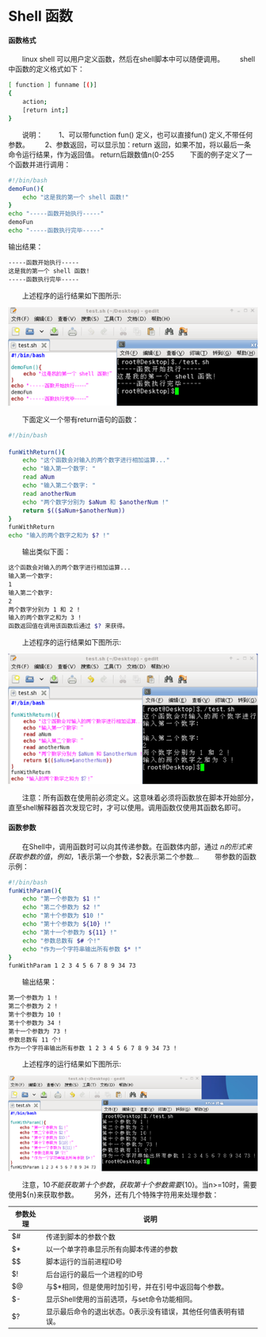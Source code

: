 # Shell 函数 #
#### 函数格式
　　linux shell 可以用户定义函数，然后在shell脚本中可以随便调用。
　　shell中函数的定义格式如下：
```bash
[ function ] funname [()]
{
    action;
    [return int;]
}
```
  　　说明：
  　　1、可以带function fun() 定义，也可以直接fun() 定义,不带任何参数。
  　　2、参数返回，可以显示加：return 返回，如果不加，将以最后一条命令运行结果，作为返回值。 return后跟数值n(0-255
　　下面的例子定义了一个函数并进行调用：
```bash
#!/bin/bash
demoFun(){
    echo "这是我的第一个 shell 函数!"
}
echo "-----函数开始执行-----"
demoFun
echo "-----函数执行完毕-----"
```
输出结果：
```bash
-----函数开始执行-----
这是我的第一个 shell 函数!
-----函数执行完毕-----
```

　　上述程序的运行结果如下图所示:
	
![](https://github.com/mingqianyu/ming/blob/master/img/shella/1.png?raw=true)


　　下面定义一个带有return语句的函数：
```bash
#!/bin/bash

funWithReturn(){
    echo "这个函数会对输入的两个数字进行相加运算..."
    echo "输入第一个数字: "
    read aNum
    echo "输入第二个数字: "
    read anotherNum
    echo "两个数字分别为 $aNum 和 $anotherNum !"
    return $(($aNum+$anotherNum))
}
funWithReturn
echo "输入的两个数字之和为 $? !"
```
　　输出类似下面：
```bash
这个函数会对输入的两个数字进行相加运算...
输入第一个数字:
1
输入第二个数字:
2
两个数字分别为 1 和 2 !
输入的两个数字之和为 3 !
函数返回值在调用该函数后通过 $? 来获得。
```

　　上述程序的运行结果如下图所示:
	
![](https://github.com/mingqianyu/ming/blob/master/img/shella/2.png?raw=true)


　　注意：所有函数在使用前必须定义。这意味着必须将函数放在脚本开始部分，直至shell解释器首次发现它时，才可以使用。调用函数仅使用其函数名即可。
#### 函数参数
  　　在Shell中，调用函数时可以向其传递参数。在函数体内部，通过 $n 的形式来获取参数的值，例如，$1表示第一个参数，$2表示第二个参数...
　　带参数的函数示例：
```bash
#!/bin/bash
funWithParam(){
    echo "第一个参数为 $1 !"
    echo "第二个参数为 $2 !"
    echo "第十个参数为 $10 !"
    echo "第十个参数为 ${10} !"
    echo "第十一个参数为 ${11} !"
    echo "参数总数有 $# 个!"
    echo "作为一个字符串输出所有参数 $* !"
}
funWithParam 1 2 3 4 5 6 7 8 9 34 73
```
  　　输出结果：
```bash
第一个参数为 1 !
第二个参数为 2 !
第十个参数为 10 !
第十个参数为 34 !
第十一个参数为 73 !
参数总数有 11 个!
作为一个字符串输出所有参数 1 2 3 4 5 6 7 8 9 34 73 !
```

　　上述程序的运行结果如下图所示:
	
![](https://github.com/mingqianyu/ming/blob/master/img/shella/3.png?raw=true)



　　注意，$10 不能获取第十个参数，获取第十个参数需要${10}。当n>=10时，需要使用${n}来获取参数。
　　另外，还有几个特殊字符用来处理参数：

参数处理	|说明
---|---
$#	|传递到脚本的参数个数
$*	|以一个单字符串显示所有向脚本传递的参数
$$	|脚本运行的当前进程ID号
$!	|后台运行的最后一个进程的ID号
$@	|与$*相同，但是使用时加引号，并在引号中返回每个参数。
$-	|显示Shell使用的当前选项，与set命令功能相同。
$?	|显示最后命令的退出状态。0表示没有错误，其他任何值表明有错误。
#### 